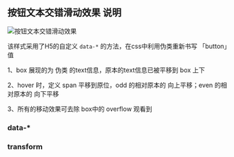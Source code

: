 ## 按钮文本交错滑动效果 说明

![按钮文本交错滑动效果](http://pela5ecqg.bkt.clouddn.com/WechatIMG25.png)

该样式采用了H5的自定义 `data-*` 的方法，在css中利用伪类重新书写 「button」 值

1、box 展现的为 伪类 的text信息，原本的text信息已被平移到 box 上下

2、hover 时，定义 span 平移到原位，odd 的相对原本的 向上平移；even 的相对原本的 向下平移

3、所有的移动效果可去除 box中的 overflow 观看到

### data-*


### transform

